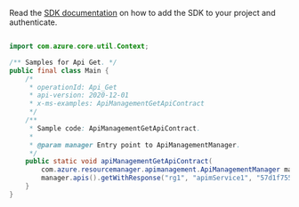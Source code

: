 Read the [SDK documentation](https://github.com/Azure/azure-sdk-for-java/blob/azure-resourcemanager-apimanagement_1.0.0-beta.2/sdk/apimanagement/azure-resourcemanager-apimanagement/README.md) on how to add the SDK to your project and authenticate.

```java

import com.azure.core.util.Context;

/** Samples for Api Get. */
public final class Main {
    /*
     * operationId: Api_Get
     * api-version: 2020-12-01
     * x-ms-examples: ApiManagementGetApiContract
     */
    /**
     * Sample code: ApiManagementGetApiContract.
     *
     * @param manager Entry point to ApiManagementManager.
     */
    public static void apiManagementGetApiContract(
        com.azure.resourcemanager.apimanagement.ApiManagementManager manager) {
        manager.apis().getWithResponse("rg1", "apimService1", "57d1f7558aa04f15146d9d8a", Context.NONE);
    }
}
```
